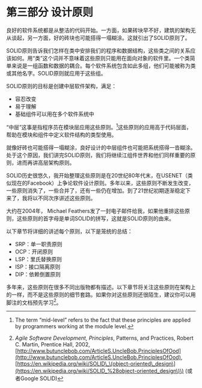 # 第三部分 设计原则

良好的软件系统都是从整洁的代码开始。一方面，如果砖块早不好，建筑的架构无从谈起，另一方面，好的砖块也可能搭得一塌糊涂。这就引出了SOLID原则了。

SOLID原则告诉我们怎样在类中安排我们的程序和数据结构，这些类之间的关系应该如何。用“类”这个词并不意味着这些原则只能用在面向对象的软件里。一个类简单来说是一组函数和数据的耦合。每个软件系统包含如此多组，他们可能被称为类或其他名字。SOLID原则就应用于这些组。

SOLID原则的目标是创建中层软件架构，满足：

* 容忍改变
* 易于理解
* 基础组件可以用在多个软件系统中

“中层”这事是指程序员在模块层应用这些原则。[^1]这些原则的应用高于代码层面，帮助在模块和组件中定义软件结构的类型使用。

就像好砖也可能搭得一塌糊涂，良好设计的中层组件也可能把系统搭得一沓糊涂。处于这个原因，我们讲完SOLID原则，我们将继续江组件世界和他们同样重要的原则，进而再讲高层架构原则。

SOLID历史很悠久，我开始整理这些原则是在20世纪80年代末，在USENET（类似现在的Facebook）上争论软件设计原则。多年以来，这些原则不断发生改变，一些原则消失了，一些合并了，还有一些仍在增加。到了21世纪初期逐渐稳定下来了，我将以不同次序讲述这些原则。

大约在2004年， Michael Feathers发了一封电子邮件给我，如果他重排这些原则，这些原则的首字母是单词SOLID的拼写，这就是SOLID原则的由来。

以下章节将详细的讲述每个原则，以下是笼统的总结：

* SRP：单一职责原则
* OCP：开闭原则
* LSP：里氏替换原则
* ISP：接口隔离原则
* DIP：依赖倒置原则

多年来，这些原则在很多不同出版物都有描述。以下章节将关注这些原则在架构上的一样，而不是这些原则的细节套路。如果你对这些原则还很陌生，建议你可以用脚注的文档预先学习[^2]。

[^1]: The term “mid-level” refers to the fact that these principles are applied by programmers working at the module level.

[^2]: _Agile Software Development, Principles_, Patterns, and Practices, Robert C. Martin, Prentice Hall, 2002,[http://www.butunclebob.com/ArticleS.UncleBob.PrinciplesOfOod](http://www.butunclebob.com/ArticleS.UncleBob.PrinciplesOfOod), [https://en.wikipedia.org/wiki/SOLID\_\(object-oriented\_design\](https://en.wikipedia.org/wiki/SOLID_%28object-oriented_design\)\) \(或者Google SOLID\)


